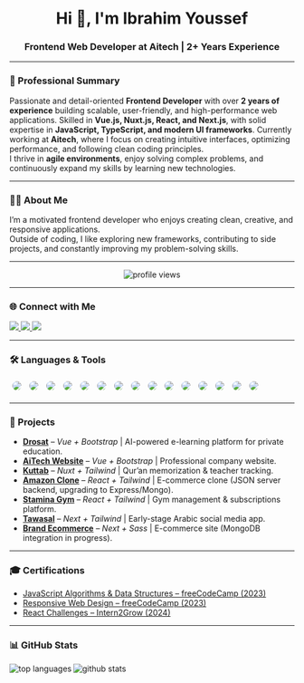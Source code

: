 <h1 align="center">Hi 👋, I'm Ibrahim Youssef</h1>
<h3 align="center">Frontend Web Developer at Aitech | 2+ Years Experience</h3>

---

### 📝 Professional Summary
Passionate and detail-oriented **Frontend Developer** with over **2 years of experience** building scalable, user-friendly, and high-performance web applications. Skilled in **Vue.js, Nuxt.js, React, and Next.js**, with solid expertise in **JavaScript, TypeScript, and modern UI frameworks**. Currently working at **Aitech**, where I focus on creating intuitive interfaces, optimizing performance, and following clean coding principles.  
I thrive in **agile environments**, enjoy solving complex problems, and continuously expand my skills by learning new technologies.

---

### 🙋‍♂️ About Me
I’m a motivated frontend developer who enjoys creating clean, creative, and responsive applications.  
Outside of coding, I like exploring new frameworks, contributing to side projects, and constantly improving my problem-solving skills.

---

<p align="center">
  <img src="https://komarev.com/ghpvc/?username=ibrahemyoussef2020&label=Profile%20views&color=0e75b6&style=flat" alt="profile views" />
</p>

---

### 🌐 Connect with Me
<p align="left">
  <a href="https://linkedin.com/in/ibrahim-youssef-2a65b1261" target="_blank">
    <img src="https://img.shields.io/badge/LinkedIn-0A66C2?style=for-the-badge&logo=linkedin&logoColor=white" />
  </a>
  <a href="mailto:ibrahimyoussef.dev@gmail.com" target="_blank">
    <img src="https://img.shields.io/badge/Gmail-D14836?style=for-the-badge&logo=gmail&logoColor=white" />
  </a>
  <a href="https://github.com/Ibrahemyoussef2020" target="_blank">
    <img src="https://img.shields.io/badge/GitHub-181717?style=for-the-badge&logo=github&logoColor=white" />
  </a>
</p>

---

### 🛠️ Languages & Tools
<p align="left">
  <img src="https://img.shields.io/badge/HTML5-E34F26?style=for-the-badge&logo=html5&logoColor=white" style="border:2px solid white; border-radius:12px; margin:3px;" />
  <img src="https://img.shields.io/badge/CSS3-1572B6?style=for-the-badge&logo=css3&logoColor=white" style="border:2px solid white; border-radius:12px; margin:3px;" />
  <img src="https://img.shields.io/badge/JavaScript-F7DF1E?style=for-the-badge&logo=javascript&logoColor=000000" style="border:2px solid white; border-radius:12px; margin:3px;" />
  <img src="https://img.shields.io/badge/TypeScript-3178C6?style=for-the-badge&logo=typescript&logoColor=white" style="border:2px solid white; border-radius:12px; margin:3px;" />
  <img src="https://img.shields.io/badge/React-61DAFB?style=for-the-badge&logo=react&logoColor=000000" style="border:2px solid white; border-radius:12px; margin:3px;" />
  <img src="https://img.shields.io/badge/Next.js-000000?style=for-the-badge&logo=next.js&logoColor=white" style="border:2px solid white; border-radius:12px; margin:3px;" />
  <img src="https://img.shields.io/badge/Redux-764ABC?style=for-the-badge&logo=redux&logoColor=white" style="border:2px solid white; border-radius:12px; margin:3px;" />
  <img src="https://img.shields.io/badge/Bootstrap-7952B3?style=for-the-badge&logo=bootstrap&logoColor=white" style="border:2px solid white; border-radius:12px; margin:3px;" />
  <img src="https://img.shields.io/badge/TailwindCSS-38B2AC?style=for-the-badge&logo=tailwind-css&logoColor=black" style="border:2px solid white; border-radius:12px; margin:3px;" />
  <img src="https://img.shields.io/badge/Sass-CC6699?style=for-the-badge&logo=sass&logoColor=black" style="border:2px solid white; border-radius:12px; margin:3px;" />
  <img src="https://img.shields.io/badge/Vue.js-4FC08D?style=for-the-badge&logo=vue.js&logoColor=black" style="border:2px solid white; border-radius:12px; margin:3px;" />
  <img src="https://img.shields.io/badge/Nuxt.js-00DC82?style=for-the-badge&logo=nuxtdotjs&logoColor=black" style="border:2px solid white; border-radius:12px; margin:3px;" />
  <img src="https://img.shields.io/badge/Pinia-F7CA18?style=for-the-badge&logo=vue.js&logoColor=black" style="border:2px solid white; border-radius:12px; margin:3px;" />
  <img src="https://img.shields.io/badge/Express.js-000000?style=for-the-badge&logo=express&logoColor=white" style="border:2px solid white; border-radius:12px; margin:3px;" />
  <img src="https://img.shields.io/badge/MongoDB-4EA94B?style=for-the-badge&logo=mongodb&logoColor=black" style="border:2px solid white; border-radius:12px; margin:3px;" />
</p>

---

### 📂 Projects
- [**Drosat**](https://drosat.com/) – *Vue + Bootstrap* | AI-powered e-learning platform for private education.  
- [**AiTech Website**](https://aitech.net.au/) – *Vue + Bootstrap* | Professional company website.  
- [**Kuttab**](https://kuttab.online/) – *Nuxt + Tailwind* | Qur’an memorization & teacher tracking.  
- [**Amazon Clone**](https://amazon-clone-frontend-frw6.onrender.com/) – *React + Tailwind* | E-commerce clone (JSON server backend, upgrading to Express/Mongo).  
- [**Stamina Gym**](https://dashboard-gym-frontend.onrender.com/) – *React + Tailwind* | Gym management & subscriptions platform.  
- [**Tawasal**](https://twasal.vercel.app/) – *Next + Tailwind* | Early-stage Arabic social media app.  
- [**Brand Ecommerce**](https://brand-ecommerce-tau.vercel.app/) – *Next + Sass* | E-commerce site (MongoDB integration in progress).  

---

### 🎓 Certifications
- [JavaScript Algorithms & Data Structures – freeCodeCamp (2023)](https://www.freecodecamp.org/certification/fccfcfd30b0-5336-47c8-9234-85c5bbd517ce/javascript-algorithms-and-data-structures)  
- [Responsive Web Design – freeCodeCamp (2023)](https://www.freecodecamp.org/certification/fccfcfd30b0-5336-47c8-9234-85c5bbd517ce/responsive-web-design)  
- [React Challenges – Intern2Grow (2024)](https://intern2grow.pages.dev/certificate?id=151312ed-b097-4749-902c-52343ea0a17b)  

---

### 📊 GitHub Stats
<p>
  <img align="left" src="https://github-readme-stats.vercel.app/api/top-langs?username=ibrahemyoussef2020&show_icons=true&locale=en&layout=compact" alt="top languages" />
</p>

<p>
  <img align="center" src="https://github-readme-stats.vercel.app/api?username=ibrahemyoussef2020&show_icons=true&locale=en" alt="github stats" />
</p>
